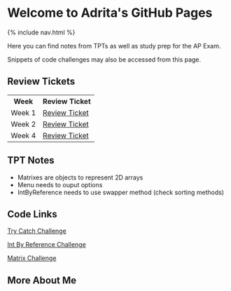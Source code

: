 # Welcome to Adrita's GitHub Pages
{% include nav.html %}

Here you can find notes from TPTs as well as study prep for the AP Exam.

Snippets of code challenges may also be accessed from this page.

## Review Tickets

<table>
  <tr>
    <th>Week</th>
    <th>Review Ticket</th>
  </tr>
  <tr>
    <td> Week 1 </td>
    <td><a href="https://github.com/adritac-tech/datastructures/issues/1" target="_blank">Review Ticket</a></td>
  <tr>
    <td> Week 2 </td>
    <td><a href="https://github.com/adritac-tech/datastructures/issues/2" target="_blank">Review Ticket</a></td>
  <tr>
    <td> Week 4 </td>
    <td><a href="https://github.com/adritac-tech/datastructures/issues/3" target="_blank">Review Ticket</a></td>
</table>


## TPT Notes

* Matrixes are objects to represent 2D arrays
* Menu needs to ouput options 
* IntByReference needs to use swapper method (check sorting methods)

## Code Links

[Try Catch Challenge](https://github.com/adritac-tech/datastructures/blob/main/IndividualChallenges/trycatch.java)

[Int By Reference Challenge](https://github.com/adritac-tech/datastructures/blob/main/IndividualChallenges/IntByReference.java)

[Matrix Challenge](https://github.com/adritac-tech/datastructures/blob/main/IndividualChallenges/Matrix.java)

## More About Me

